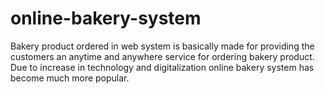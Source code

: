 # online-bakery-system
Bakery product ordered in web system is basically made for providing the customers an anytime and anywhere service for ordering bakery product. Due to increase in technology and digitalization online bakery system has become much more popular.
